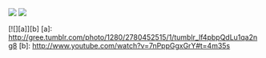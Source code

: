<img src="http://25.media.tumblr.com/tumblr_mb3h40YKqT1ql8bkzo1_1280.jpg">

<img src="http://24.media.tumblr.com/tumblr_l94rifGXHO1qzes2uo1_500.png">

[![][a]][b]
[a]: http://gree.tumblr.com/photo/1280/2780452515/1/tumblr_lf4pbpQdLu1qa2ng8
[b]: http://www.youtube.com/watch?v=7nPppGgxGrY#t=4m35s




